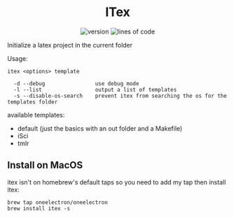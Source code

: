 <div align="center">

# ITex 

![version](https://img.shields.io/github/v/tag/oneelectron/itex?color=orange)
![lines of code](https://img.shields.io/tokei/lines/github.com/oneelectron/itex)

</div>

Initialize a latex project in the current folder

Usage:
```
itex <options> template

  -d --debug                use debug mode
  -l --list                 output a list of templates
  -s --disable-os-search    prevent itex from searching the os for the templates folder
```

available templates:
- default (just the basics with an out folder and a Makefile)
- iSci
- tmlr

## Install on MacOS
itex isn't on homebrew's default taps so you need to add my tap then install itex:
```
brew tap oneelectron/oneelectron
brew install itex -s
```
